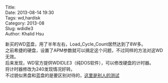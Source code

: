 Title:   
Date: 2013-08-14 19:30  
Tags: wd,hardisk  
Category: 2013-08  
Slug:  wdidle3   
Author: Khalid Hsu  
  
新买的WD蓝盘，用了半年左右，Load_Cycle_Count居然达到了8W多。  
之前希捷的硬盘，设置了APM参数就可以搞定这个问题，不过同样的方法对这WD无效。  
后来发现，WD官方提供WDIDLE3（纯DOS软件），可以修改硬盘的计时器。  
将计时器修改为240发现情况好转。  
不过貌似黑盘和蓝盘的是要区别对待的，[这里是别人的测试](http://dell.benyouhui.it168.com/thread-1238605-1-1.html)  
  
